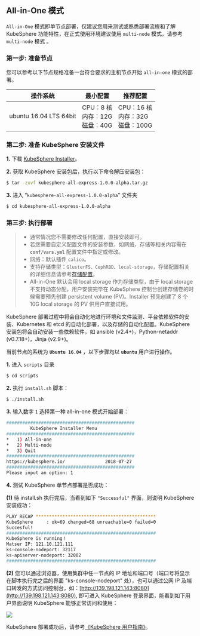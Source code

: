 ## All-in-One 模式

`All-in-One` 模式即单节点部署，仅建议您用来测试或熟悉部署流程和了解 KubeSphere 功能特性，在正式使用环境建议使用 `multi-node` 模式，请参考 `multi-node` 模式 。

### 第一步: 准备节点

您可以参考以下节点规格准备一台符合要求的主机节点开始 `all-in-one` 模式的部署。

| 操作系统 | 最小配置 | 推荐配置 |
| --- | --- | --- |
| ubuntu 16.04 LTS 64bit | CPU：8 核 <br/> 内存：12G <br/> 磁盘：40G | CPU：16 核 <br/> 内存：32G <br/> 磁盘：100G |

### 第二步: 准备 KubeSphere 安装文件

**1.** 下载 [KubeSphere Installer](https://drive.yunify.com/s/nI0A2NfFQNywsbU)。

**2.** 获取 KubeSphere 安装包后，执行以下命令解压安装包：

```bash
$ tar -zxvf kubesphere-all-express-1.0.0-alpha.tar.gz
```

**3.** 进入 “`kubesphere-all-express-1.0.0-alpha`” 文件夹

```bash
$ cd kubesphere-all-express-1.0.0-alpha
```

###  第三步: 执行部署

> - 通常情况您不需要修改任何配置，直接安装即可。
> - 若您需要自定义配置文件的安装参数，如网络、存储等相关内容需在 **`conf/vars.yml`** 配置文件中指定或修改。
> - 网络：默认插件 `calico`。
> - 支持存储类型：`GlusterFS、CephRBD、local-storage`，存储配置相关的详细信息请参考[存储配置](#存储配置)。
> - All-in-One 默认会用 local storage 作为存储类型，由于 local storage 不支持动态分配，用户安装完毕在 KubeSphere 控制台创建存储卷的时候需要预先创建 persistent volume (PV)。Installer 预先创建了 8 个 10G local storage 的 PV 供用户直接试用。

KubeSphere 部署过程中将会自动化地进行环境和文件监测、平台依赖软件的安装、Kubernetes 和 etcd 的自动化部署，以及存储的自动化配置。KubeSphere 安装包将会自动安装一些依赖软件，如 ansible (v2.4+)，Python-netaddr (v0.7.18+)，Jinja (v2.9+)。

当前节点的系统为 **`Ubuntu 16.04`** ，以下步骤均以 **`ubuntu`** 用户进行操作。

**1.** 进入 `scripts` 目录

```bash
$ cd scripts
```

**2.** 执行 `install.sh` 脚本：

```bash
$ ./install.sh
```

**3.** 输入数字 `1` 选择第一种 all-in-one 模式开始部署：

```bash
################################################
         KubeSphere Installer Menu
################################################
*   1) All-in-one
*   2) Multi-node
*   3) Quit
################################################
https://kubesphere.io/               2018-07-27
################################################
Please input an option: 1
```

**4.** 测试 KubeSphere 单节点部署是否成功：

**(1)** 待 install.sh 执行完后，当看到如下 `"Successful"` 界面，则说明 KubeSphere 安装成功：

```bash
PLAY RECAP *********************************************
KubeSphere     : ok=69 changed=68 unreachable=0 failed=0
Succesful!
########################################################
KubeSphere is running！
Matser IP: 121.10.121.111
ks-console-nodeport: 32117
ks-apiserver-nodeport: 32002
########################################################
```

**(2)** 您可以通过浏览器，使用集群中任一节点的 IP 地址和端口号（端口号将显示在脚本执行完之后的界面 "ks-console-nodeport" 处），也可以通过公网 IP 及端口转发的方式访问控制台，如：[http://139.198.121.143:8080](http://139.198.121.143:8080), 即可进入 KubeSphere 登录界面，能看到如下用户界面说明 KubeSphere 能够正常访问和使用：

![](/pic02.png)

KubeSphere 部署成功后，请参考[《KubeSphere 用户指南》](https://kubesphere.qingcloud.com)。